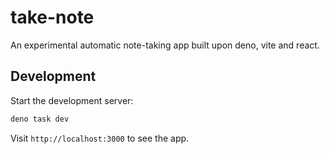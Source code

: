 # take-note

An experimental automatic note-taking app built upon deno, vite and react.


## Development

Start the development server:

```bash
deno task dev
```

Visit `http://localhost:3000` to see the app.
